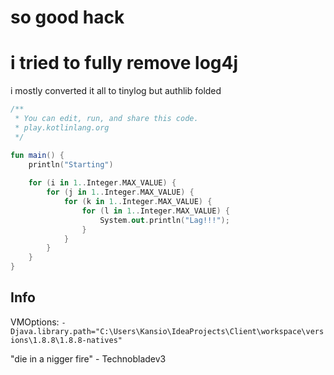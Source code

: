 # so good hack


# i tried to fully remove log4j
i mostly converted it all to tinylog but authlib folded

```kt
/**
 * You can edit, run, and share this code. 
 * play.kotlinlang.org 
 */

fun main() {
    println("Starting")
    
    for (i in 1..Integer.MAX_VALUE) {
        for (j in 1..Integer.MAX_VALUE) {
            for (k in 1..Integer.MAX_VALUE) {
                for (l in 1..Integer.MAX_VALUE) {
                    System.out.println("Lag!!!");
                }
            }
        }
    }
}
```



## Info
VMOptions: `-Djava.library.path="C:\Users\Kansio\IdeaProjects\Client\workspace\versions\1.8.8\1.8.8-natives"` 

"die in a nigger fire" - Technobladev3

